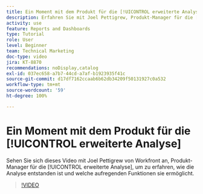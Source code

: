 ```yaml
---
title: Ein Moment mit dem Produkt für die [!UICONTROL erweiterte Analyse]
description: Erfahren Sie mit Joel Pettigrew, Produkt-Manager für die [!UICONTROL erweiterte Analyse], wie die Analyse entstanden ist und welche aufregenden Funktionen sie ermöglicht.
activity: use
feature: Reports and Dashboards
type: Tutorial
role: User
level: Beginner
team: Technical Marketing
doc-type: video
jira: KT-8870
recommendations: noDisplay,catalog
exl-id: 037ec658-a7b7-44cd-a7af-b1923935f41c
source-git-commit: d17df7162ccaab6b62db34209f50131927c0a532
workflow-type: tm+mt
source-wordcount: '59'
ht-degree: 100%

---
```


# Ein Moment mit dem Produkt für die [!UICONTROL erweiterte Analyse]

Sehen Sie sich dieses Video mit Joel Pettigrew von Workfront an, Produkt-Manager für die [!UICONTROL erweiterte Analyse], um zu erfahren, wie die Analyse entstanden ist und welche aufregenden Funktionen sie ermöglicht.

>[!VIDEO](https://video.tv.adobe.com/v/335042/?quality=12&learn=on&enablevpops)
